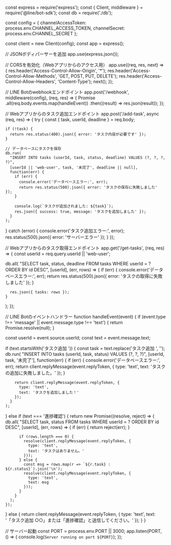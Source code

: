 const express = require('express');
const { Client, middleware } = require('@line/bot-sdk');
const db = require('./db');

const config = {
  channelAccessToken: process.env.CHANNEL_ACCESS_TOKEN,
  channelSecret: process.env.CHANNEL_SECRET
};

const client = new Client(config);
const app = express();

// JSONボディパーサーを追加
app.use(express.json());

// CORSを有効化（Webアプリからのアクセス用）
app.use((req, res, next) => {
  res.header('Access-Control-Allow-Origin', '*');
  res.header('Access-Control-Allow-Methods', 'GET, POST, PUT, DELETE');
  res.header('Access-Control-Allow-Headers', 'Content-Type');
  next();
});

// LINE Botのwebhookエンドポイント
app.post('/webhook', middleware(config), (req, res) => {
  Promise
    .all(req.body.events.map(handleEvent))
    .then((result) => res.json(result));
});

// Webアプリからのタスク追加エンドポイント
app.post('/add-task', async (req, res) => {
  try {
    const { task, userId, deadline } = req.body;
    
    if (!task) {
      return res.status(400).json({ error: 'タスク内容が必要です' });
    }

    // データベースにタスクを保存
    db.run(
      "INSERT INTO tasks (userId, task, status, deadline) VALUES (?, ?, ?, ?)",
      [userId || 'web-user', task, '未完了', deadline || null],
      function(err) {
        if (err) {
          console.error('データベースエラー:', err);
          return res.status(500).json({ error: 'タスクの保存に失敗しました' });
        }
        
        console.log(`タスクが追加されました: ${task}`);
        res.json({ success: true, message: 'タスクを追加しました' });
      }
    );
  } catch (error) {
    console.error('タスク追加エラー:', error);
    res.status(500).json({ error: 'サーバーエラー' });
  }
});

// Webアプリからのタスク取得エンドポイント
app.get('/get-tasks', (req, res) => {
  const userId = req.query.userId || 'web-user';
  
  db.all(
    "SELECT task, status, deadline FROM tasks WHERE userId = ? ORDER BY id DESC",
    [userId],
    (err, rows) => {
      if (err) {
        console.error('データベースエラー:', err);
        return res.status(500).json({ error: 'タスクの取得に失敗しました' });
      }
      
      res.json({ tasks: rows });
    }
  );
});

// LINE Botのイベントハンドラー
function handleEvent(event) {
  if (event.type !== 'message' || event.message.type !== 'text') {
    return Promise.resolve(null);
  }

  const userId = event.source.userId;
  const text = event.message.text;

  if (text.startsWith('タスク追加 ')) {
    const task = text.replace('タスク追加 ', '');
    db.run(
      "INSERT INTO tasks (userId, task, status) VALUES (?, ?, ?)",
      [userId, task, '未完了'],
      function(err) {
        if (err) {
          console.error('データベースエラー:', err);
          return client.replyMessage(event.replyToken, {
            type: 'text',
            text: 'タスクの追加に失敗しました。'
          });
        }
        
        return client.replyMessage(event.replyToken, {
          type: 'text',
          text: 'タスクを追加しました！'
        });
      }
    );
  } else if (text === '進捗確認') {
    return new Promise((resolve, reject) => {
      db.all(
        "SELECT task, status FROM tasks WHERE userId = ? ORDER BY id DESC",
        [userId],
        (err, rows) => {
          if (err) {
            return reject(err);
          }
          
          if (rows.length === 0) {
            resolve(client.replyMessage(event.replyToken, {
              type: 'text',
              text: 'タスクはありません。'
            }));
          } else {
            const msg = rows.map(r => `${r.task} : ${r.status}`).join('\n');
            resolve(client.replyMessage(event.replyToken, {
              type: 'text',
              text: msg
            }));
          }
        }
      );
    });
  } else {
    return client.replyMessage(event.replyToken, {
      type: 'text',
      text: '「タスク追加 ○○」または「進捗確認」と送信してください。'
    });
  }
}

// サーバー起動
const PORT = process.env.PORT || 3000;
app.listen(PORT, () => {
  console.log(`Server running on port ${PORT}`);
});
